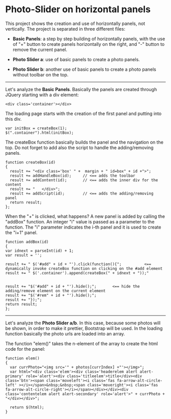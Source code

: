 # Photo-Slider on horizontal panels

This project shows the creation and use of horizontally panels, not vertically. The project is separated in three different files:

* **Basic Panels**: a step by step building of horizontally panels, with the use of "+" button to create panels horizontally on the right, and "-" button to remove the current panel.

* **Photo Slider a**: use of basic panels to create a photo panels. 

* **Photo Slider b**: another use of basic panels to create a photo panels without toolbar on the top. 


---

Let's analyze the **Basic Panels**.
Basically the panels are created through JQuery starting with a div element:

```
<div class='container'></div>
```

The loading page starts with the creation of the first panel and putting into this div. 

```
var initBox = createBox(1);
$(".container").html(initBox);

```

The createBox function basically builds the panel and the navigation on the top. Do not forget to add also the script to handle the adding/removing panels. 

```
function createBox(id)
{
  result += "<div class='box' " +  margin + " id=box" + id +">";
  result += addHandleBox(id);     // <== adds the toolbar
  result += addContent(id);       // <== adds the inner div for the content
  result += "	</div>";
  result += addScript(id);        // <== adds the adding/removing panel
  return result;
};
```

When the "+" is clicked, what happens? A new panel is added by calling the "addBox" function. An integer "i" value is passed as a parameter to the function. The "i" parameter indicates the i-th panel and it is used to create the "i+1" panel.


```
function addBox(id)
{
var idnext = parseInt(id) + 1;
var result = '';

result += "	$('#add" + id + "').click(function(){";          <== dynamically invoke createBox function on clicking on the #add element
result += "	$('.container').append(createBox(" + idnext + "));"


result += "$('#add" + id + "').hide();";       <== hide the adding/remove element on the current element
result += "$('#rem" + id + "').hide();";
result += "});";
return result;
};

```


---

Let's analyze the **Photo Slider a/b**.
In this case, because some photos will be shown, in order to make it prettier, Bootstrap will be used.
In the loading function basically the photo urls are loaded into an array.

The function "elem()" takes the n-element of the array to create the html code for the panel: 


```
function elem()
{
  var currPhoto="<img src='" + photos[currIndex] +"'></img>";
  var html="<div class='elem'><div class='headerelem alert alert-primary' role='alert'><div class='titleelem'>title</div><div class='btn'><span class='moveleft'><i class='fas fa-arrow-alt-circle-left' ></i></span>&nbsp;&nbsp;<span class='moveright'><i class='fas fa-arrow-alt-circle-right'></i></span></div></div><div class='contentelem alert alert-secondary' role='alert'>" + currPhoto + "</div></div>";

  return $(html);
}

```
